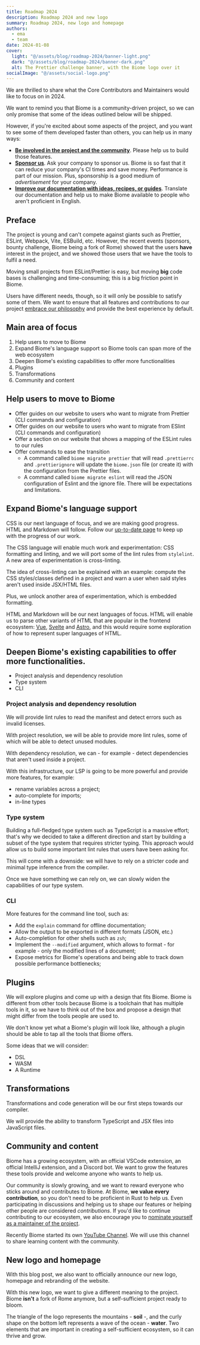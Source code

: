 ```yaml
---
title: Roadmap 2024
description: Roadmap 2024 and new logo
summary: Roadmap 2024, new logo and homepage
authors:
  - ema
  - team
date: 2024-01-08
cover:
  light: "@/assets/blog/roadmap-2024/banner-light.png"
  dark: "@/assets/blog/roadmap-2024/banner-dark.png"
  alt: The Prettier challenge banner, with the Biome logo over it
socialImage: "@/assets/social-logo.png"
---
```


We are thrilled to share what the Core Contributors and Maintainers would like to focus on in 2024.

We want to remind you that Biome is a community-driven project, so we can only promise that some of the ideas outlined below will be shipped.

However, if you're excited about some aspects of the project, and you want to see some of them developed faster than others, you can help us in many ways:

- [**Be involved in the project and the community**](https://github.com/biomejs). Please help us to build those features.
- [**Sponsor us**](https://opencollective.com/biome). Ask your company to sponsor us. Biome is so fast that it can reduce your company's CI times and save money. Performance is part of our mission. Plus, sponsorship is a good medium of
  _advertisement_ for your company.
- [**Improve our documentation with ideas, recipes, or guides**](/guides/getting-started). Translate our documentation and help us to make Biome available to people who aren't proficient in English.

## Preface

The project is young and can't compete against giants such as Prettier, ESLint, Webpack, Vite, ESBuild, etc. However, the recent events (sponsors, bounty challenge, Biome being a fork of Rome) showed that the users
**have** interest in the project, and we showed those users that we have the tools to fulfil a need.

Moving small projects from ESLint/Prettier is easy, but moving **big** code bases is challenging and time-consuming; this is a big friction point in Biome.

Users have different needs, though, so it will only be possible to satisfy some of them. We want to ensure that all features and contributions to our project [embrace our philosophy](/internals/philosophy/) and provide the best experience by default.

## Main area of focus

1. Help users to move to Biome
2. Expand Biome's language support so Biome tools can span more of the web ecosystem
3. Deepen Biome's existing capabilities to offer more functionalities
4. Plugins
5. Transformations
6. Community and content

## Help users to move to Biome

- Offer guides on our website to users who want to migrate from Prettier (CLI commands and configuration)
- Offer guides on our website to users who want to migrate from ESlint (CLI commands and configuration)
- Offer a section on our website that shows a mapping of the ESLint rules to our rules
- Offer commands to ease the transition
    - A command called `biome migrate prettier` that will read `.prettierrc` and `.prettierignore` will update the `biome.json` file (or create it) with the configuration from the Prettier files.
    - A command called `biome migrate eslint` will read the JSON configuration of Eslint and the ignore file. There will be expectations and limitations.

## Expand Biome's language support

CSS is our next language of focus, and we are making good progress. HTML and Markdown will follow. Follow our [up-to-date page](/internals/language-support) to keep up with the progress of our work.

The CSS language will enable much work and experimentation: CSS formatting and linting, and we will port some of the lint rules from `stylelint`. A new area of experimentation is cross-linting.

The idea of cross-linting can be explained with an example: compute the CSS styles/classes defined in a project and warn a user when said styles aren't used inside JSX/HTML files.

Plus, we unlock another area of experimentation, which is embedded formatting.

HTML and Markdown will be our next languages of focus. HTML will enable us to parse other variants of HTML that are popular in the frontend ecosystem: [Vue](https://vuejs.org/), [Svelte](https://svelte.dev/) and [Astro](https://astro.build/), and this would require some exploration of how to represent super languages of HTML.

## Deepen Biome's existing capabilities to offer more functionalities.

- Project analysis and dependency resolution
- Type system
- CLI

### Project analysis and dependency resolution

We will provide lint rules to read the manifest and detect errors such as invalid licenses.

With project resolution, we will be able to provide more lint rules, some of which will be able to detect unused modules.

With dependency resolution, we can - for example - detect dependencies that aren't used inside a project.

With this infrastructure, our LSP is going to be more powerful and provide more features, for example:

- rename variables across a project;
- auto-complete for imports;
- in-line types

### Type system

Building a full-fledged type system such as TypeScript is a massive effort; that's why we decided to take a different direction and start by building a subset of the type system that requires stricter typing. This approach would allow us to build some important lint rules that users have been asking for.

This will come with a downside: we will have to rely on a stricter code and minimal type inference from the compiler.

Once we have something we can rely on, we can slowly widen the capabilities of our type system.

### CLI

More features for the command line tool, such as:

- Add the `explain` command for offline documentation;
- Allow the output to be exported in different formats (JSON, etc.)
- Auto-completion for other shells such as `zsh`;
- Implement the `--modified` argument, which allows to format - for example - only the modified lines of a document;
- Expose metrics for Biome's operations and being able to track down possible performance bottlenecks;

## Plugins

We will explore plugins and come up with a design that fits Biome. Biome is different from other tools because Biome is a toolchain that has multiple tools in it, so we have to think out of the box and propose a design that might differ from the tools people are used to.

We don't know yet what a Biome's plugin will look like, although a plugin should be able to tap all the tools that Biome offers.

Some ideas that we will consider:

- DSL
- WASM
- A Runtime

## Transformations

Transformations and code generation will be our first steps towards our compiler.

We will provide the ability to transform TypeScript and JSX files into JavaScript files.

## Community and content

Biome has a growing ecosystem, with an official VSCode extension, an official IntelliJ extension, and a Discord bot. We want to grow the features these tools provide and welcome anyone who wants to help us.

Our community is slowly growing, and we want to reward everyone who sticks around and contributes to Biome. At Biome, **we value every contribution**, so you don't need to be proficient in Rust to help us. Even participating in discussions and helping us to shape our features or helping other people are considered
*contributions*. If you'd like to continue contributing to our ecosystem, we also encourage you to [nominate yourself as a maintainer of the project](https://github.com/biomejs/biome/blob/main/GOVERNANCE.md#maintainer-nomination).

Recently Biome started its own [YouTube Channel](https://www.youtube.com/channel/UC6ssscaFgCSlbv1Pb6krGVw). We will use this channel to share learning content with the community.

## New logo and homepage

With this blog post, we also want to officially announce our new logo, homepage and rebranding of the website.

With this new logo, we want to give a different meaning to the project. Biome **isn't** a fork of Rome anymore, but a self-sufficient project ready to bloom.

The triangle of the logo represents the mountains - **soil** -, and the curly shape on the bottom left represents a wave of the ocean - **water**. Two elements that are important in creating a self-sufficient ecosystem, so it can thrive and grow.
